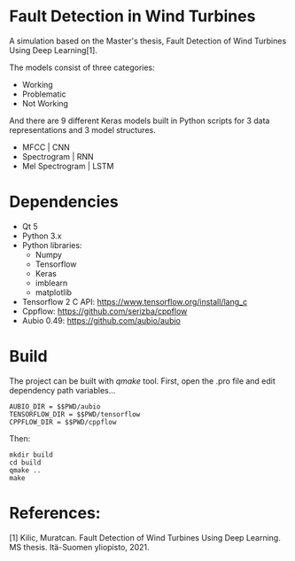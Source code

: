 # Fault Detection in Wind Turbines
A simulation based on the Master's thesis, Fault Detection of Wind Turbines Using Deep Learning[1]. 

The models consist of three categories:
- Working
- Problematic
- Not Working

And there are 9 different Keras models built in Python scripts for 3 data representations and 3 model structures.
- MFCC            |       CNN
- Spectrogram     |       RNN
- Mel Spectrogram |       LSTM

# Dependencies

- Qt 5
- Python 3.x
- Python libraries:
  - Numpy
  - Tensorflow
  - Keras
  - imblearn
  - matplotlib
- Tensorflow 2 C API: https://www.tensorflow.org/install/lang_c
- Cppflow: https://github.com/serizba/cppflow
- Aubio 0.49: https://github.com/aubio/aubio

# Build

The project can be built with *qmake* tool. First, open the .pro file and edit dependency path variables...

```
AUBIO_DIR = $$PWD/aubio
TENSORFLOW_DIR = $$PWD/tensorflow
CPPFLOW_DIR = $$PWD/cppflow

```

Then:

```
mkdir build
cd build
qmake ..
make
```

# References:

[1] Kilic, Muratcan. Fault Detection of Wind Turbines Using Deep Learning. MS thesis. Itä-Suomen yliopisto, 2021.
